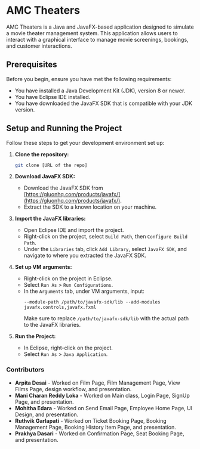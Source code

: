 


# AMC Theaters

AMC Theaters is a Java and JavaFX-based application designed to simulate a movie theater management system. This application allows users to interact with a graphical interface to manage movie screenings, bookings, and customer interactions.

## Prerequisites

Before you begin, ensure you have met the following requirements:
* You have installed a Java Development Kit (JDK), version 8 or newer.
* You have Eclipse IDE installed.
* You have downloaded the JavaFX SDK that is compatible with your JDK version.

## Setup and Running the Project

Follow these steps to get your development environment set up:

1. **Clone the repository:**
   ```bash
   git clone [URL of the repo]
   ```

2. **Download JavaFX SDK:**
   - Download the JavaFX SDK from [https://gluonhq.com/products/javafx/](https://gluonhq.com/products/javafx/).
   - Extract the SDK to a known location on your machine.

3. **Import the JavaFX libraries:**
   - Open Eclipse IDE and import the project.
   - Right-click on the project, select `Build Path`, then `Configure Build Path`.
   - Under the `Libraries` tab, click `Add Library`, select `JavaFX SDK`, and navigate to where you extracted the JavaFX SDK.

4. **Set up VM arguments:**
   - Right-click on the project in Eclipse.
   - Select `Run As` > `Run Configurations`.
   - In the `Arguments` tab, under VM arguments, input:
     ```
     --module-path /path/to/javafx-sdk/lib --add-modules javafx.controls,javafx.fxml
     ```
     Make sure to replace `/path/to/javafx-sdk/lib` with the actual path to the JavaFX libraries.

5. **Run the Project:**
   - In Eclipse, right-click on the project.
   - Select `Run As` > `Java Application`.

### Contributors

- **Arpita Desai** - Worked on Film Page, Film Management Page, View Films Page, design workflow, and presentation.
- **Mani Charan Reddy Loka** - Worked on Main class, Login Page, SignUp Page, and presentation.
- **Mohitha Edara** - Worked on Send Email Page, Employee Home Page, UI Design, and presentation.
- **Ruthvik Garlapati** - Worked on Ticket Booking Page, Booking Management Page, Booking History Item Page, and presentation.
- **Prakhya Dasari** - Worked on Confirmation Page, Seat Booking Page, and presentation.



